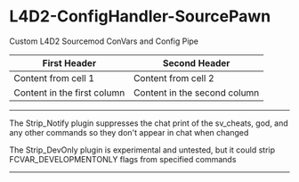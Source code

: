 # L4D2-ConfigHandler-SourcePawn
Custom L4D2 Sourcemod ConVars and Config Pipe


First Header | Second Header
------------ | -------------
Content from cell 1 | Content from cell 2
Content in the first column | Content in the second column

***
The Strip_Notify plugin suppresses the chat print of the sv_cheats, god, and any other commands so they don't appear in chat when changed

The Strip_DevOnly plugin is experimental and untested, but it could strip FCVAR_DEVELOPMENTONLY flags from specified commands
***
